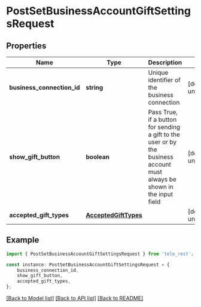 # PostSetBusinessAccountGiftSettingsRequest


## Properties

Name | Type | Description | Notes
------------ | ------------- | ------------- | -------------
**business_connection_id** | **string** | Unique identifier of the business connection | [default to undefined]
**show_gift_button** | **boolean** | Pass True, if a button for sending a gift to the user or by the business account must always be shown in the input field | [default to undefined]
**accepted_gift_types** | [**AcceptedGiftTypes**](AcceptedGiftTypes.md) |  | [default to undefined]

## Example

```typescript
import { PostSetBusinessAccountGiftSettingsRequest } from 'tele_rest';

const instance: PostSetBusinessAccountGiftSettingsRequest = {
    business_connection_id,
    show_gift_button,
    accepted_gift_types,
};
```

[[Back to Model list]](../README.md#documentation-for-models) [[Back to API list]](../README.md#documentation-for-api-endpoints) [[Back to README]](../README.md)
